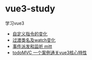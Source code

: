 # vue3-study
学习vue3
- [自定义指令的变化](https://github.com/new-wang/vue3-study/blob/main/demo/vite-vue/src/main.js#L9)
- [过渡类名及watch变化](https://github.com/new-wang/vue3-study/blob/main/demo/vite-vue/src/components/TransitionTest.vue)
- [事件派发和监听 mitt](https://github.com/new-wang/vue3-study/blob/main/demo/vite-vue/src/components/HelloWorld.vue#L62)
- [todoMVC 一个案例通关vue3核心特性](https://github.com/new-wang/vue3-study/blob/main/demo/vite-vue/src/components/Todos.vue)
